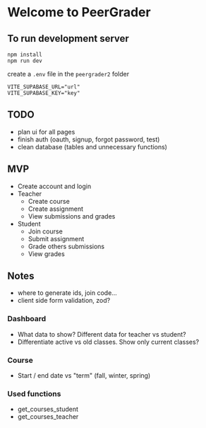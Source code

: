 # Welcome to PeerGrader

## To run development server

```tsx
npm install
npm run dev
```

create a `.env` file in the `peergrader2` folder

```tsx
VITE_SUPABASE_URL="url"
VITE_SUPABASE_KEY="key"
```

## TODO

* plan ui for all pages
* finish auth (oauth, signup, forgot password, test)
* clean database (tables and unnecessary functions)

## MVP

* Create account and login
* Teacher
  * Create course
  * Create assignment
  * View submissions and grades
* Student
  * Join course
  * Submit assignment
  * Grade others submissions
  * View grades

## Notes

* where to generate ids, join code...
* client side form validation, zod?

### Dashboard

* What data to show? Different data for teacher vs student?
* Differentiate active vs old classes. Show only current classes?

### Course

* Start / end date vs "term" (fall, winter, spring)

### Used functions

* get_courses_student
* get_courses_teacher
